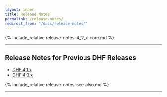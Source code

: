```yaml
---
layout: inner
title: Release Notes
permalink: /release-notes/
redirect_from: "/docs/release-notes/"
---
```


{% include_relative release-notes-4_2_x-core.md %}

---

## Release Notes for Previous DHF Releases

<!-- - [DHF 4.2.x]({{site.baseurl}}/release-notes/release-notes-4_2_x/) -->
- [DHF 4.1.x]({{site.baseurl}}/release-notes/release-notes-4_1_x/)
- [DHF 4.0.x]({{site.baseurl}}/release-notes/release-notes-4_0_x/)


{% include_relative release-notes-see-also.md %}

---
